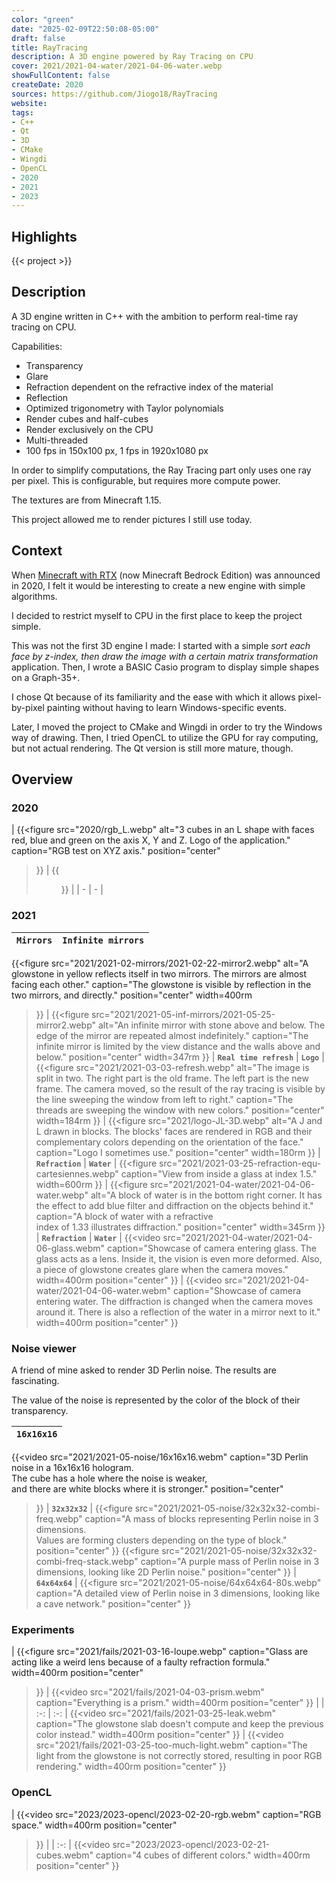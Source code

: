 ```yaml
---
color: "green"
date: "2025-02-09T22:50:08-05:00"
draft: false
title: RayTracing
description: A 3D engine powered by Ray Tracing on CPU
cover: 2021/2021-04-water/2021-04-06-water.webp
showFullContent: false
createDate: 2020
sources: https://github.com/Jiogo18/RayTracing
website:
tags:
- C++
- Qt
- 3D
- CMake
- Wingdi
- OpenCL
- 2020
- 2021
- 2023
---
```


## Highlights

{{< project >}}

## Description

A 3D engine written in C++ with the ambition to perform real-time ray tracing on CPU.

Capabilities:
- Transparency
- Glare
- Refraction dependent on the refractive index of the material
- Reflection
- Optimized trigonometry with Taylor polynomials
- Render cubes and half-cubes
- Render exclusively on the CPU
- Multi-threaded
- 100 fps in 150x100 px, 1 fps in 1920x1080 px

In order to simplify computations, the Ray Tracing part only uses one ray per pixel. This is configurable, but requires more compute power.

The textures are from Minecraft 1.15.

This project allowed me to render pictures I still use today.

## Context

When [Minecraft with RTX](https://www.nvidia.com/en-us/geforce/campaigns/minecraft-with-rtx/) (now Minecraft Bedrock Edition) was announced in 2020,
I felt it would be interesting to create a new engine with simple algorithms.

I decided to restrict myself to CPU in the first place to keep the project simple.

This was not the first 3D engine I made:
I started with a simple *sort each face by z-index, then draw the image with a certain matrix transformation* application.
Then, I wrote a BASIC Casio program to display simple shapes on a Graph-35+.

I chose Qt because of its familiarity and the ease with which it allows pixel-by-pixel painting without having to learn Windows-specific events.

Later, I moved the project to CMake and Wingdi in order to try the Windows way of drawing.
Then, I tried OpenCL to utilize the GPU for ray computing, but not actual rendering.
The Qt version is still more mature, though.

## Overview

### 2020

| {{<figure
	src="2020/rgb_L.webp"
	alt="3 cubes in an L shape with faces red, blue and green on the axis X, Y and Z. Logo of the application."
	caption="RGB test on XYZ axis."
	position="center"
>}} | {{<figure
	src="2020/2020-04-21.webp"
	alt="6 cubes with Minecraft textures: two types of wood, one stone, one transparent glass, one green tinted glass, one glowstone."
	position="center" >}} |
| - | - |

### 2021

| **`Mirrors`** | **`Infinite mirrors`** |
| :-------: | :----------------: |
{{<figure
	src="2021/2021-02-mirrors/2021-02-22-mirror2.webp"
	alt="A glowstone in yellow reflects itself in two mirrors. The mirrors are almost facing each other."
	caption="The glowstone is visible by reflection in the two mirrors, and directly."
	position="center"
	width=400rm
>}} | {{<figure
	src="2021/2021-05-inf-mirrors/2021-05-25-mirror2.webp"
	alt="An infinite mirror with stone above and below. The edge of the mirror are repeated almost indefinitely."
	caption="The infinite mirror is limited by the view distance and the walls above and below."
	position="center"
	width=347rm
>}}
| **`Real time refresh`** | **`Logo`** |
{{<figure
	src="2021/2021-03-03-refresh.webp"
	alt="The image is split in two. The right part is the old frame. The left part is the new frame. The camera moved, so the result of the ray tracing is visible by the line sweeping the window from left to right."
	caption="The threads are sweeping the window with new colors."
	position="center"
	width=184rm
>}} | {{<figure
	src="2021/logo-JL-3D.webp"
	alt="A J and L drawn in blocks. The blocks' faces are rendered in RGB and their complementary colors depending on the orientation of the face."
	caption="Logo I sometimes use."
	position="center"
	width=180rm
>}}
| **`Refraction`** | **`Water`** |
{{<figure
	src="2021/2021-03-25-refraction-equ-cartesiennes.webp"
	caption="View from inside a glass at index 1.5."
	width=600rm
>}} | {{<figure
	src="2021/2021-04-water/2021-04-06-water.webp"
	alt="A block of water is in the bottom right corner. It has the effect to add blue filter and diffraction on the objects behind it."
	caption="A block of water with a refractive <br>index of 1.33 illustrates diffraction."
	position="center"
	width=345rm
>}}
| **`Refraction`** | **`Water`** |
{{<video
	src="2021/2021-04-water/2021-04-06-glass.webm"
	caption="Showcase of camera entering glass. The glass acts as a lens. Inside it, the vision is even more deformed. Also, a piece of glowstone creates glare when the camera moves."
	width=400rm
	position="center"
>}} | {{<video
	src="2021/2021-04-water/2021-04-06-water.webm"
	caption="Showcase of camera entering water. The diffraction is changed when the camera moves around it. There is also a reflection of the water in a mirror next to it."
	width=400rm
	position="center"
>}}

### Noise viewer

A friend of mine asked to render 3D Perlin noise. The results are fascinating.

The value of the noise is represented by the color of the block of their transparency.

| **`16x16x16`** |
| :-: |
{{<video
	src="2021/2021-05-noise/16x16x16.webm"
	caption="3D Perlin noise in a 16x16x16 hologram.<br>The cube has a hole where the noise is weaker,<br>and there are white blocks where it is stronger."
	position="center"
>}}
| **`32x32x32`** |
{{<figure
	src="2021/2021-05-noise/32x32x32-combi-freq.webp"
	caption="A mass of blocks representing Perlin noise in 3 dimensions.<br>Values are forming clusters depending on the type of block."
	position="center"
>}}
{{<figure
	src="2021/2021-05-noise/32x32x32-combi-freq-stack.webp"
	caption="A purple mass of Perlin noise in 3 dimensions, looking like 2D Perlin noise."
	position="center"
>}}
| **`64x64x64`** |
{{<figure
	src="2021/2021-05-noise/64x64x64-80s.webp"
	caption="A detailed view of Perlin noise in 3 dimensions, looking like a cave network."
	position="center"
>}}

### Experiments

| {{<figure
	src="2021/fails/2021-03-16-loupe.webp"
	caption="Glass are acting like a weird lens because of a faulty refraction formula."
	width=400rm
	position="center"
>}} | {{<video
	src="2021/fails/2021-04-03-prism.webm"
	caption="Everything is a prism."
	width=400rm
	position="center"
>}} |
| :-: | :-: |
{{<video
	src="2021/fails/2021-03-25-leak.webm"
	caption="The glowstone slab doesn't compute and keep the previous color instead."
	width=400rm
	position="center"
>}} | {{<video
	src="2021/fails/2021-03-25-too-much-light.webm"
	caption="The light from the glowstone is not correctly stored, resulting in poor RGB rendering."
	width=400rm
	position="center"
>}}

### OpenCL

| {{<video
	src="2023/2023-opencl/2023-02-20-rgb.webm"
	caption="RGB space."
	width=400rm
	position="center"
>}} |
| :-: |
{{<video
	src="2023/2023-opencl/2023-02-21-cubes.webm"
	caption="4 cubes of different colors."
	width=400rm
	position="center"
>}}
